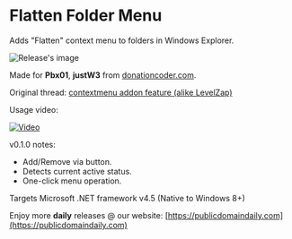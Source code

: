 # Flatten Folder Menu
Adds "Flatten" context menu to folders in Windows Explorer.

![Release's image](https://user-images.githubusercontent.com/54631779/93476623-03419a00-f8c8-11ea-98e5-f720fd2db9af.png)

Made for **Pbx01**, **justW3** from [donationcoder.com](https://www.donationcoder.com).

Original thread: [contextmenu addon feature (alike LevelZap)](https://www.donationcoder.com/forum/index.php?topic=46630.0)

Usage video:

[![Video](http://img.youtube.com/vi/Xx-DG0iX1e8/0.jpg)](http://www.youtube.com/watch?v=Xx-DG0iX1e8 "Usage video")

v0.1.0 notes:
- Add/Remove via button.
- Detects current active status.
- One-click menu operation.

Targets Microsoft .NET framework v4.5 (Native to Windows 8+)

Enjoy more **daily** releases @ our website:
[https://publicdomaindaily.com](https://publicdomaindaily.com)
